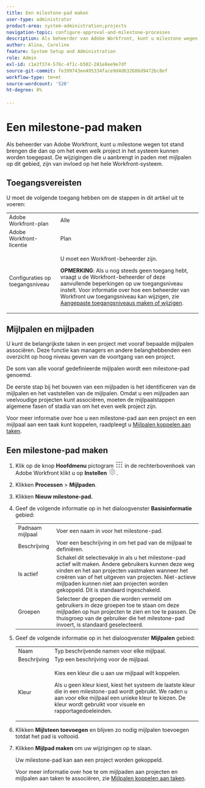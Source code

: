 ```yaml
---
title: Een milestone-pad maken
user-type: administrator
product-area: system-administration;projects
navigation-topic: configure-approval-and-milestone-processes
description: Als beheerder van Adobe Workfront, kunt u milestone wegen tot stand brengen die dan op om het even welk project in het systeem kunnen worden toegepast. De wijzigingen die u aanbrengt in paden met mijlpalen op dit gebied, zijn van invloed op het hele Workfront-systeem.
author: Alina, Caroline
feature: System Setup and Administration
role: Admin
exl-id: c1e2f374-576c-4f1c-b502-281e8ee9e7df
source-git-commit: fe399743ee495334face9d4d632686d9472bc8ef
workflow-type: tm+mt
source-wordcount: '520'
ht-degree: 0%

---
```


# Een milestone-pad maken

<!--
NOTE: DON'T DELETE, DRAFT OR HIDE THIS ARTICLE. IT IS LINKED TO THE PRODUCT, THROUGH THE CONTEXT SENSITIVE HELP LINKS.
-->

Als beheerder van Adobe Workfront, kunt u milestone wegen tot stand brengen die dan op om het even welk project in het systeem kunnen worden toegepast. De wijzigingen die u aanbrengt in paden met mijlpalen op dit gebied, zijn van invloed op het hele Workfront-systeem.

## Toegangsvereisten

U moet de volgende toegang hebben om de stappen in dit artikel uit te voeren:

<table style="table-layout:auto"> 
 <col> 
 <col> 
 <tbody> 
  <tr> 
   <td role="rowheader">Adobe Workfront-plan</td> 
   <td>Alle</td> 
  </tr> 
  <tr> 
   <td role="rowheader">Adobe Workfront-licentie</td> 
   <td>Plan</td> 
  </tr> 
  <tr> 
   <td role="rowheader">Configuraties op toegangsniveau</td> 
   <td> <p>U moet een Workfront-beheerder zijn.</p> <p><b>OPMERKING</b>: Als u nog steeds geen toegang hebt, vraagt u de Workfront-beheerder of deze aanvullende beperkingen op uw toegangsniveau instelt. Voor informatie over hoe een beheerder van Workfront uw toegangsniveau kan wijzigen, zie <a href="../../../administration-and-setup/add-users/configure-and-grant-access/create-modify-access-levels.md" class="MCXref xref">Aangepaste toegangsniveaus maken of wijzigen</a>.</p> </td> 
  </tr> 
 </tbody> 
</table>

## Mijlpalen en mijlpaden

U kunt de belangrijkste taken in een project met vooraf bepaalde mijlpalen associëren. Deze functie kan managers en andere belanghebbenden een overzicht op hoog niveau geven van de voortgang van een project.

De som van alle vooraf gedefinieerde mijlpalen wordt een milestone-pad genoemd.

De eerste stap bij het bouwen van een mijlpaden is het identificeren van de mijlpalen en het vaststellen van de mijlpalen. Omdat u een mijlpaden aan veelvoudige projecten kunt associëren, moeten de mijlpaalstappen algemene fasen of stadia van om het even welk project zijn.

Voor meer informatie over hoe u een milestone-pad aan een project en een mijlpaal aan een taak kunt koppelen, raadpleegt u [Mijlpalen koppelen aan taken](../../../manage-work/tasks/manage-tasks/associate-milestones-with-tasks.md).

## Een milestone-pad maken

1. Klik op de knop **Hoofdmenu** pictogram ![](assets/main-menu-icon.png) in de rechterbovenhoek van Adobe Workfront klikt u op **Instellen** ![](assets/gear-icon-settings.png).

1. Klikken **Processen** > **Mijlpaden**.
1. Klikken **Nieuw milestone-pad.**
1. Geef de volgende informatie op in het dialoogvenster **Basisinformatie** gebied:

   <table style="table-layout:auto">
    <tr>
      <td>Padnaam mijlpaal</td>
       <td>Voer een naam in voor het milestone-pad.</td>
    </tr>
    <tr>
      <td>Beschrijving</td>
      <td>Voer een beschrijving in om het pad van de mijlpaal te definiëren.</td>
    </tr>
    <tr>
       <td>Is actief</td>
      <td>Schakel dit selectievakje in als u het milestone-pad actief wilt maken. Andere gebruikers kunnen deze weg vinden en het aan projecten vastmaken wanneer het creëren van of het uitgeven van projecten. Niet-actieve mijlpaden kunnen niet aan projecten worden gekoppeld. Dit is standaard ingeschakeld.</td>
    </tr>
    <tr>
      <td>Groepen</td>
      <td>Selecteer de groepen die worden vermeld om gebruikers in deze groepen toe te staan om deze mijlpaden op hun projecten te zien en toe te passen. De thuisgroep van de gebruiker die het milestone-pad invoert, is standaard geselecteerd.</td>
    </tr>
   </table>

1. Geef de volgende informatie op in het dialoogvenster **Mijlpalen** gebied:

   <table style="table-layout:auto"> 
    <col> 
    <col> 
    <tbody> 
     <tr> 
      <td role="rowheader">Naam</td> 
      <td>Typ beschrijvende namen voor elke mijlpaal.</td> 
     </tr> 
     <tr> 
      <td role="rowheader">Beschrijving</td> 
      <td>Typ een beschrijving voor de mijlpaal.</td> 
     </tr> 
     <tr> 
      <td role="rowheader">Kleur</td> 
      <td> <p>Kies een kleur die u aan uw mijlpaal wilt koppelen. </p> <p>Als u geen kleur kiest, kiest het systeem de laatste kleur die in een milestone-pad wordt gebruikt. We raden u aan voor elke mijlpaal een unieke kleur te kiezen. De kleur wordt gebruikt voor visuele en rapportagedoeleinden.</p> </td> 
     </tr> 
    </tbody> 
   </table>

1. Klikken **Mijlsteen toevoegen** en blijven zo nodig mijlpalen toevoegen totdat het pad is voltooid.
1. Klikken **Mijlpad maken** om uw wijzigingen op te slaan.

   Uw milestone-pad kan aan een project worden gekoppeld.

   Voor meer informatie over hoe te om mijlpaden aan projecten en mijlpalen aan taken te associëren, zie [Mijlpalen koppelen aan taken](../../../manage-work/tasks/manage-tasks/associate-milestones-with-tasks.md).
